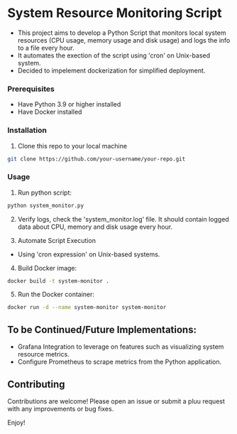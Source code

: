 # System Resource Monitoring Script

- This project aims to develop a Python Script that monitors local system resources (CPU usage, memory usage and disk usage) and logs the info to a file every hour. 
- It automates the exection of the script using 'cron' on Unix-based system.
- Decided to impelement dockerization for simplified deployment.

### Prerequisites
- Have Python 3.9 or higher installed
- Have Docker installed

### Installation
1. Clone this repo to your local machine 

```bash
git clone https://github.com/your-username/your-repo.git
```
### Usage
1. Run python script:

```bash 
python system_monitor.py
```
2. Verify logs, check the 'system_monitor.log' file. It should contain logged data about CPU, memory and disk usage every hour.

3. Automate Script Execution
- Using 'cron expression' on Unix-based systems.

4. Build Docker image:

```bash
docker build -t system-monitor .
```
5. Run the Docker container:

```bash
docker run -d --name system-monitor system-monitor
```

## To be Continued/Future Implementations:
- Grafana Integration to leverage on features such as visualizing system resource metrics.
- Configure Prometheus to scrape metrics from the Python application.

## Contributing
Contributions are welcome! Please open an issue or submit a pluu request with any improvements or bug fixes.

Enjoy! 